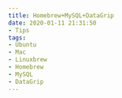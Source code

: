 ```yaml
---
title: Homebrew+MySQL+DataGrip
date: 2020-01-11 21:31:50
- Tips
tags:
- Ubuntu
- Mac
- Linuxbrew
- Homebrew
- MySQL
- DataGrip
---
```










